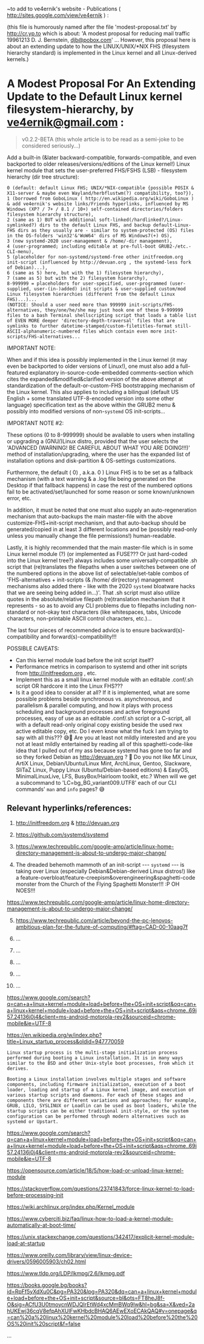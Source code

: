 ~to add to ve4ernik's website - Publications ( http://sites.google.com/view/ve4ernik ) :

(this file is humorously named after the file 'modest-proposal.txt' by http://cr.yp.to which is about:
'A modest proposal for reducing mail traffic
19961213
D. J. Bernstein, djb@pobox.com' ...
However, this proposal here is about an extending update to how the LINUX/UNIX/*NIX FHS (filesystem hierarchy standard) is implemented in the Linux kernel and all Linux-derived kernels.)



# A Modest Proposal For An Extending Update to the Default Linux kernel filesystem-hierarchy, by ve4ernik@gmail.com :
> v0.2.2-BETA (this whole article is to be read as a semi-joke to be considered seriously...)

 Add a built-in (&later backward-compatible, forwards-compatible, and even backported to older releases/versions/editions of the Linux kernel!) Linux kernel module that sets the user-preferred FHS/FSHS (LSB) - filesystem hierarchy (dir tree structure): 

	0 (default: default Linux FHS; UNIX/*NIX-compatible {possible POSIX & X11-server & maybe even Wayland/herbflustwm(?) compatibility, too?}), 
	1 (borrowed from GoboLinux ( http://en.wikipedia.org/wiki/GoboLinux ) & add ve4ernik's website links/Friends hyperlinks, influenced by MS Windows (XP? / 7+ / 8.1 / 10+) self-contained directories/folders filesystem hierarchy structure), 
	2 (same as 1) BUT with additional soft-linked(/hardlinked?/Linux-symlinked?) dirs to the default Linux FHS, and backup default-Linux-FHS dirs as they usually are - similar to system-protected (OS) files in the OS-folders 'win32'&'WoW64' dirs of MS Windows7(+) OS), 
	3 (new systemd-2020 user-management & /home/-dir management), 
	4 (user-programmed; including editable at pre-full-boot GRUB2-/etc.-CLI-menu), 
	5 (placeholder for non-systemd/systemd-free other initfreedom.org init-script (influenced by http://devuan.org , the systemd-less fork of Debian)...), 
	6 (same as 5) here, but with the 1) filesystem hierarchy), 
	7 (same as 5) but with the 2) filesystem hierarchy), 
	8-999999 = placeholders for user-specified, user-programmed (user-supplied, user-(in-)added) init scripts & user-supplied custom/mod Linux filesystem hierarchies (different from the default Linux FHS)...)...
	(NOTICE: Should a user need more than 999999 init-scripts/FHS-alternatives, they/one/he/she may just hook one of these 9-999999 files to a bash Terminal shellscripting script that loads a table list of EVEN MORE deeper 'directory-depth-traversal' files that are symlinks to further datetime-stamped/custom-filetitles-format still-ASCII-alphanumeric-numbered files which contain even more init-scripts/FHS-alternatives...
	
	
	
IMPORTANT NOTE:

When and if this idea is possibly implemented in the Linux kernel (it may even be backported to older versions of Linux!),
one must also add a full-featured explanatory in-source-code-embedded comments-section which cites the expanded&modified&clarified version of the above attempt at standardization
of the default-or-custom-FHS bootstrapping mechanism of the Linux kernel.
This also applies to including a bilingual (default US English + some translated UTF-8-encoded version into some other language) specification text as the above within
the GRUB2 menu & possibly into modified versions of non-`systemd` OS init-scripts...

IMPORTANT NOTE \#2: 

These options (0 to 8-999999) should be available to users when installing or upgrading a (GNU/)Linux distro, provided that
the user selects the 'ADVANCED (WARNING! BE CAREFUL ABOUT WHAT YOU ARE DOING!!!)' method of installation/upgrading, where
the user has the expanded list of installation options and disk-partition & OS-settings customizations.

Furthermore, the default ( 0) , a.k.a. 0 ) Linux FHS is to be set as a fallback mechanism (with a text warning & a .log file being generated on the Desktop if that
fallback happens) in case the rest of the numbered options fail to be activated/set/launched for some reason or some known/unknown error, etc.

In addition, it must be noted that one must also supply an auto-regeneration mechanism that auto-backups the main master-file with the above customize-FHS+init-script mechanism,
and that auto-backup should be generated/copied in at least 3 different locations and be (possibly read-only unless you manually change the file permissions!) human-readable.

Lastly, it is highly recommended that the main master-file which is in some Linux kernel module (?) (or implemented as FUSE??? Or just hard-coded into the Linux kernel tree?)
always includes some universally-compatible .sh script that (re)translates the filepaths when a user switches between one of the numbered options in the above list of selectable/set-table
combos of 'FHS-alternatives + init-scripts (& /home/ dir(rectory) management mechanisms also added there - like with the 2020 `systemd` bloatware hacks that we are seeing being added in...)'. That .sh script must also utilize quotes in the absolute/relative filepath (re)translation mechanism that it represents - so as to avoid any CLI problems due to filepaths including non-standard or not-okay text characters (like whitespaces, tabs, Unicode characters, non-printable ASCII control characters, etc.)...

The last four pieces of recommended advice is to ensure backward(s)-compatibility and forward(s)-compatibility!!!

POSSIBLE CAVEATS:
* Can this kernel module load before the init script itself?
* Performance metrics in comparison to systemd and other init scripts from http://initfreedom.org , etc.
* Implement this as a small linux kernel module with an editable .conf/.sh script OR hardcore it into the Linux FHS???
* Is it a good idea to consider at all? If it is implemented, what are some possible problems beside synchronous vs. asynchronous, and parallelism & parallel computing, and how it plays with process scheduling and background processes and active foreground processes, easy of use as an editable .conf/.sh script or a C-script, all with a default read-only original copy existing beside the used rwx active editable copy, etc. Do I even know what the fuck I am trying to say with all this??? 😅🤣 Are you at least not mildly interested and are you not at least mildly entertained by reading all of this spaghetti-code-like idea that I pulled out of my ass because systemd has gone too far and so they forked Debian as http://devuan.org ? 🤣 Do you not like MX Linux, ArtiX Linux, Debian/Ubuntu/Linux Mint, ArchLinux, Gentoo, Slackware, SliTaZ Linux, Puppy Linux (Ubuntu/Debian-based editions) & EasyOS, MinimalLinuxLive, LFS, BusyBox/Hairloom toolkit, etc.? 
When will we get a subcommand to 'LC=bg_BG_variant009.UTF8' each of our CLI commands' `man` and `info` pages? 😅

## Relevant hyperlinks/references:

1. http://initfreedom.org & http://devuan.org

2. https://github.com/systemd/systemd

3. https://www.techrepublic.com/google-amp/article/linux-home-directory-management-is-about-to-undergo-major-change/

4. The dreaded behemoth mammoth of an init-script --- `systemd` --- is taking over Linux (especially Debian&Debian-derived Linux distros!) like a feature-overbloat/feature-creepism&overengineering&spaghetti-code monster from the Church of the Flying Spaghetti Monster!!! :P OH NOES!!!

https://www.techrepublic.com/google-amp/article/linux-home-directory-management-is-about-to-undergo-major-change/

5. https://www.techrepublic.com/article/beyond-the-pc-lenovos-ambitious-plan-for-the-future-of-computing/#ftag=CAD-00-10aag7f

6. ...

7. ...

8. ...

9. ...

10. ...

https://www.google.com/search?q=can+a+linux+kernel+module+load+before+the+OS+init+script&oq=can+a+linux+kernel+module+load+before+the+OS+init+script&aqs=chrome..69i57.24136j0j4&client=ms-android-motorola-rev2&sourceid=chrome-mobile&ie=UTF-8

https://en.wikipedia.org/w/index.php?title=Linux_startup_process&oldid=947770059

````
Linux startup process is the multi-stage initialization process performed during booting a Linux installation. It is in many ways similar to the BSD and other Unix-style boot processes, from which it derives.

Booting a Linux installation involves multiple stages and software components, including firmware initialization, execution of a boot loader, loading and startup of a Linux kernel image, and execution of various startup scripts and daemons. For each of these stages and components there are different variations and approaches; for example, GRUB, LILO, SYSLINUX or Loadlin can be used as boot loaders, while the startup scripts can be either traditional init-style, or the system configuration can be performed through modern alternatives such as systemd or Upstart.

````

https://www.google.com/search?q=can+a+linux+kernel+module+load+before+the+OS+init+script&oq=can+a+linux+kernel+module+load+before+the+OS+init+script&aqs=chrome..69i57.24136j0j4&client=ms-android-motorola-rev2&sourceid=chrome-mobile&ie=UTF-8

https://opensource.com/article/18/5/how-load-or-unload-linux-kernel-module

https://stackoverflow.com/questions/23741843/force-linux-kernel-to-load-before-processing-init

https://wiki.archlinux.org/index.php/Kernel_module

https://www.cyberciti.biz/faq/linux-how-to-load-a-kernel-module-automatically-at-boot-time/

https://unix.stackexchange.com/questions/342417/explicit-kernel-module-load-at-startup

https://www.oreilly.com/library/view/linux-device-drivers/0596005903/ch02.html

https://www.tldp.org/LDP/lkmpg/2.6/lkmpg.pdf

https://books.google.bg/books?id=RpFf5yXdXu0C&pg=PA320&lpg=PA320&dq=can+a+linux+kernel+module+load+before+the+OS+init+script&source=bl&ots=FT8heJ8f-O&sig=ACfU3U0tmoycnWDJQIrEtWd4xcMmBWq9lw&hl=bg&sa=X&ved=2ahUKEwj36cqV8efpAhXUlFwKHbdcBHAQ6AEwEXoECAkQAQ#v=onepage&q=can%20a%20linux%20kernel%20module%20load%20before%20the%20OS%20init%20script&f=false



...

